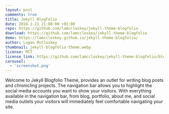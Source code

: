 ```yaml
---
layout: post
comments: true
title: Jekyll BlogFolio
date: 2018-1-21 21:00:00 +01:00
repo: https://github.com/lamccloskey/jekyll-theme-blogfolio
download: https://github.com/lamccloskey/jekyll-theme-blogfolio
demo: https://lamccloskey.github.io/jekyll-theme-blogfolio/
author: Logan McCloskey
thumbnail: jekyll-blogfolio-theme.webp
license: MIT
license_link: https://github.com/lamccloskey/jekyll-theme-blogfolio/blob/master/LICENSE
carousel:
  - 'screenshot.png'
---
```


Welcome to Jekyll Blogfolio Theme, provides an outlet for writing blog posts and chronicling projects. The navigation bar allows you to highlight the social media accounts you want to show your visitors. With everything available in the navigation bar, from blog, portfolio, about me, and social media outlets your visitors will immediately feel comfortable navigating your site.
